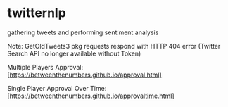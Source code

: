 # twitternlp
gathering tweets and performing sentiment analysis

Note: GetOldTweets3 pkg requests respond with HTTP 404 error (Twitter Search API no longer available without Token)

Multiple Players Approval: [https://betweenthenumbers.github.io/approval.html]

Single Player Approval Over Time: [https://betweenthenumbers.github.io/approvaltime.html]
